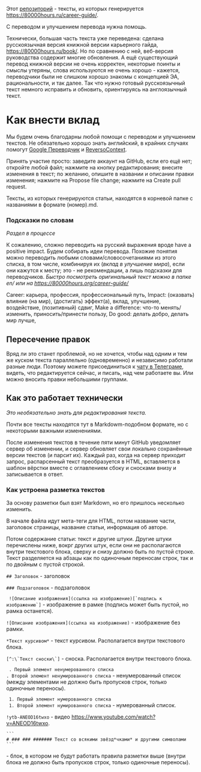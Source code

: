 Этот [репозиторий](https://github.com/Mihonarium/80kHours-ru) - тексты, из которых генерируется https://80000hours.ru/career-guide/.

С переводом и улучшением перевода нужна помощь.

Технически, большая часть текста уже переведена: сделана русскоязычная версия книжной версии карьерного гайда, https://80000hours.ru/book/. Но по сравнению с ней, веб-версия руководства содержит многие обновления. А ещё существующий перевод книжной версии не очень корректен, некоторые поинты и смыслы утеряны, слова используются не очень хорошо - кажется, переводчики были не слишком хорошо знакомы с концепцией ЭА, рациональности, и так далее. Так что нужно готовый русскоязычный текст немного исправить и обновить, ориентируясь на англоязычный текст.

# Как внести вклад

Мы будем очень благодарны любой помощи с переводом и улучшением текстов. Не обязательно хорошо знать английский, в крайних случаях помогут [Google Переводчик](https://translate.google.ru) и [ReversoContext](https://context.reverso.net/%D0%BF%D0%B5%D1%80%D0%B5%D0%B2%D0%BE%D0%B4/%D0%B0%D0%BD%D0%B3%D0%BB%D0%B8%D0%B9%D1%81%D0%BA%D0%B8%D0%B9-%D1%80%D1%83%D1%81%D1%81%D0%BA%D0%B8%D0%B9/).

Принять участие просто: заведите аккаунт на GitHub, если его ещё нет; откройте любой файл; нажмите на кнопку редактирования; внесите изменения в текст; по желанию, опишите в названии и описании правки изменения; нажмите на Propose file change; нажмите на Create pull request.

Тексты, из которых генерируются статьи, находятся в корневой папке с названиями в формате (номер).md.

### Подсказки по словам

*Раздел в процессе*

К сожалению, сложно переводить на русский выражения вроде have a positive impact. Будем собирать идеи перевода. Похожие понятия можно переводить любыми словами/словосочетаниями из этого списка, в том числе, комбинируя их (*вклад в улучшение мира*), если они кажутся к месту; это - не рекомендации, а лишь подсказки для переводчиков. *Быстро посмотреть оригинальный текст можно в папке en/ или на https://80000hours.org/career-guide/*

Career: карьера, профессия, профессиональный путь, 
Impact: (оказвать) влияние (на мир), (достигать) эффект(а), вклад, улучшение, воздействие, (позитивный) сдвиг,
Make a difference: что-то менять/изменить, приносить/принести пользу,
Do good: делать добро, делать мир лучше,

## Пересечение правок

Вряд ли это станет проблемой, но не хочется, чтобы над одним и тем же куском текста параллельно (одновременно) и независимо работали разные люди. Поэтому можете присоединиться к [чату в Телеграме](https://t.me/joinchat/Aap1YxVefQIKW2oQM6Pxbw), видеть, что редактируется сейчас, и писать, над чем работаете вы. Или можно вносить правки небольшими группами. 


## Как это работает технически

*Это необязательно знать для редактирования текста.*

Почти все тексты находятся тут в Markdowm-подобном формате, но с некоторыми важными изменениями.

После изменения текстов в течение пяти минут GitHub уведомляет сервер об изменении, и сервер обновляет свои локально сохранённые версии текстов (и парсит их). Каждый раз, когда на сервер приходит запрос, распарсенный текст преобразуется в HTML, вставляется в шаблон вёрстки вместе с оглавлением сбоку и сносками внизу и записывается в ответ.

### Как устроена разметка текстов

За основу разметки был взят Markdown, но его пришлось несколько изменить.

В начале файла идут мета-теги для HTML, потом название части, заголовок страницы, название статьи, информация об авторе.

Потом содержание статьи: текст и другие штуки. Другие штуки перечислены ниже, вокрг других штук, если они не располагаются внутри текстового блока, сверху и снизу должно быть по пустой строке. Текст разделяется на абзацы как по одиночным переносам строк, так и по двойным с пустой строкой.

`## Заголовок` - заголовок

`### Подзаголовок` - подзаголовок

``` ![Описание изображения](ссылка на изображение)[`подпись к изображению`]``` - изображение в рамке (подпись может быть пустой, но рамка останется).

`![Описание изображения](ссылка на изображение)` - изображение без рамки.

`*Текст курсивом*` - текст курсивом. Располагается внутри текстового блока.

``` [^:\`Текст сноски\`] ``` - сноска. Располагается внутри текстового блока.

``` . Первый элемент ненумерованного списка```<br />
``` . Второй элемент ненумированного списка ``` - ненумерованный список (между элементами не должно быть пропусков строк, только одиночные переносы).

``` 1. Первый элемент нумерованного списка``` <br />
``` 1. Второй элемент нумированного списка``` - нумерованный список.

`!ytb-ANEOD16twxo` - видео https://www.youtube.com/watch?v=ANEOD16twxo.

<pre lang="no-highlight"><code>```
# ### ### ####### Текст со всякими звёзд*чками* и другими символами
```</code></pre> - блок, в котором не будут работать правила разметки выше (внутри блока не должно быть пропусков строк, только одиночные переносы).

